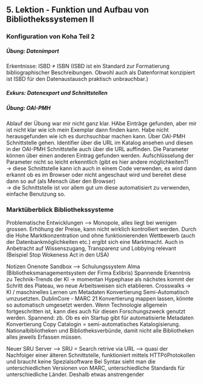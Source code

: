 ## 5. Lektion - Funktion und Aufbau von Bibliothekssystemen II ##

### Konfiguration von Koha Teil 2 
##### Übung: Datenimport
Erkentnisse: ISBD ≠ ISBN (ISBD ist ein Standard zur Formatierung bibliographischer Beschreibungen. Obwohl auch als Datenformat konzipiert ist ISBD für den Datenaustausch praktisch unbrauchbar.) 
##### Exkurs: Datenexport und Schnittstellen  
##### Übung: OAI-PMH  
Ablauf der Übung war mir nicht ganz klar. HAbe Einträge gefunden, aber mir ist nicht klar wie ich mein Exemplar dann finden kann. Habe nicht herausgefunden wie ich es durchsuchbar machen kann. Über OAI-PMH Schnittstelle gehen. Identifier über die URL im Katalog ansehen und diesen in der OAI-PMH Schnittstelle auch über die URL auffinden. Die Parameter können über einen anderen Eintrag gefunden werden.  Aufschlüsselung der Parameter nicht so leicht erkenntlich (gibt es hier andere möglichkeiten?)  
  -> diese Schnittstelle kann ich auch in einem Code verwenden, es wird dann erkannt ob es im Browser oder nicht angeschaut wird und bereitet diese dann so auf (als Mensch über den Browser)  
  -> die Schnittstelle ist vor allem gut um diese automatisiert zu verwenden, einfache Benutzung so.

### Marktüberblick Bibliothekssysteme
Problematische Entwicklungen --> Monopole, alles liegt bei wenigen grossen. 
Erhöhung der Preise, kann nicht wirklich kontrolliert werden. Durch die Hohe Marktkonzentration und ohne funktionierenden Wettbewerb (auch der Datenbankmöglichkeiten etc.) ergibt sich eine Marktmacht.
Auch in Anbetracht auf Wissenszugang, Transparenz und Lobbying relevant (Beispiel Stop Wokeness Act in den USA)



Notizen Onenote
Sandbox --> Schulungssystem Alma (Bibliotheksmanagementsystem der Firma Exlibris)
Spannende Erkenntnis zu Technik-Trends der KI -> momentan Hypephase als nächstes kommt der Schritt des Plateau, wo neue Arbeitsweisen sich etablieren.
Crosswalks -> KI / maschinelles Lernen um Metadaten Konvertierung Semi-Automatisch umzusetzten. DublinCore - MARC 21 Konvertierung mappen lassen, könnte so automatisch umgesetzt werden. Wenn Technologie allgemein fortgeschritten ist, kann dies auch für diesen Forschungszweck genutzt werden. 
Spannend: zb. Ob es ein Startup gibt für automatisierte Metadaten Konvertierung
Copy Catalogin = semi-automatisches Katalogisierung. Nationalbibliotheken und Bibliotheksverbünde, damit nicht alle Bibliotheken alles jeweils Erfassen müssen.

Neuer SRU Server --> SRU = Search retrive via URL --> quasi der Nachfolger einer älteren Schnittstelle, funktioniert mittels HTTPöProtokollen und braucht keine Spezialsoftware 
Bei Syntax sieht man die unterschiedlichen Versionen von MARC, unterschiedliche Standards für unterschiedliche Länder. Deshalb etwas anstrengender
